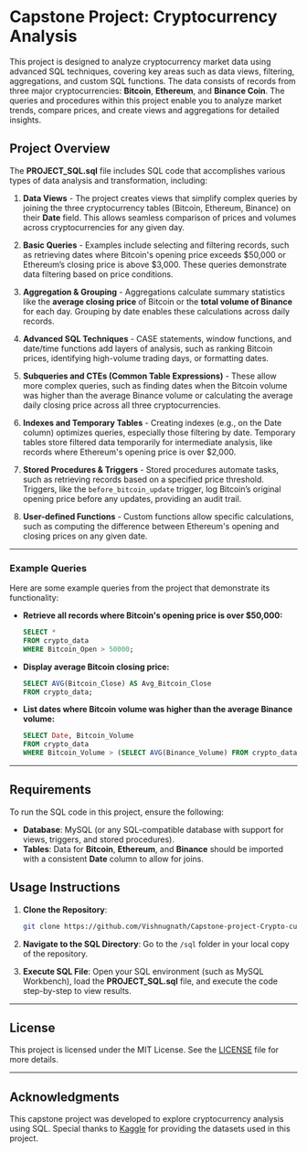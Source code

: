 
# Capstone Project: Cryptocurrency Analysis

This project is designed to analyze cryptocurrency market data using advanced SQL techniques, covering key areas such as data views, filtering, aggregations, and custom SQL functions. The data consists of records from three major cryptocurrencies: **Bitcoin**, **Ethereum**, and **Binance Coin**. The queries and procedures within this project enable you to analyze market trends, compare prices, and create views and aggregations for detailed insights.

## Project Overview

The **PROJECT_SQL.sql** file includes SQL code that accomplishes various types of data analysis and transformation, including:

1. **Data Views** - The project creates views that simplify complex queries by joining the three cryptocurrency tables (Bitcoin, Ethereum, Binance) on their **Date** field. This allows seamless comparison of prices and volumes across cryptocurrencies for any given day.

2. **Basic Queries** - Examples include selecting and filtering records, such as retrieving dates where Bitcoin's opening price exceeds $50,000 or Ethereum’s closing price is above $3,000. These queries demonstrate data filtering based on price conditions.

3. **Aggregation & Grouping** - Aggregations calculate summary statistics like the **average closing price** of Bitcoin or the **total volume of Binance** for each day. Grouping by date enables these calculations across daily records.

4. **Advanced SQL Techniques** - CASE statements, window functions, and date/time functions add layers of analysis, such as ranking Bitcoin prices, identifying high-volume trading days, or formatting dates.

5. **Subqueries and CTEs (Common Table Expressions)** - These allow more complex queries, such as finding dates when the Bitcoin volume was higher than the average Binance volume or calculating the average daily closing price across all three cryptocurrencies.

6. **Indexes and Temporary Tables** - Creating indexes (e.g., on the Date column) optimizes queries, especially those filtering by date. Temporary tables store filtered data temporarily for intermediate analysis, like records where Ethereum's opening price is over $2,000.

7. **Stored Procedures & Triggers** - Stored procedures automate tasks, such as retrieving records based on a specified price threshold. Triggers, like the `before_bitcoin_update` trigger, log Bitcoin’s original opening price before any updates, providing an audit trail.

8. **User-defined Functions** - Custom functions allow specific calculations, such as computing the difference between Ethereum's opening and closing prices on any given date.

---

### Example Queries

Here are some example queries from the project that demonstrate its functionality:

- **Retrieve all records where Bitcoin's opening price is over $50,000:**
   ```sql
   SELECT * 
   FROM crypto_data
   WHERE Bitcoin_Open > 50000;
   ```

- **Display average Bitcoin closing price:**
   ```sql
   SELECT AVG(Bitcoin_Close) AS Avg_Bitcoin_Close 
   FROM crypto_data;
   ```

- **List dates where Bitcoin volume was higher than the average Binance volume:**
   ```sql
   SELECT Date, Bitcoin_Volume 
   FROM crypto_data
   WHERE Bitcoin_Volume > (SELECT AVG(Binance_Volume) FROM crypto_data);
   ```

---

## Requirements

To run the SQL code in this project, ensure the following:
- **Database**: MySQL (or any SQL-compatible database with support for views, triggers, and stored procedures).
- **Tables**: Data for **Bitcoin**, **Ethereum**, and **Binance** should be imported with a consistent **Date** column to allow for joins.

## Usage Instructions

1. **Clone the Repository**:
   ```bash
   git clone https://github.com/Vishnugnath/Capstone-project-Crypto-currency-analysis.git
   ```
2. **Navigate to the SQL Directory**:
   Go to the `/sql` folder in your local copy of the repository.

3. **Execute SQL File**:
   Open your SQL environment (such as MySQL Workbench), load the **PROJECT_SQL.sql** file, and execute the code step-by-step to view results.

---

## License

This project is licensed under the MIT License. See the [LICENSE](LICENSE) file for more details.

---

## Acknowledgments

This capstone project was developed to explore cryptocurrency analysis using SQL. Special thanks to [Kaggle](https://www.kaggle.com/) for providing the datasets used in this project.
